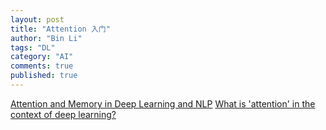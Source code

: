 ```yaml
---
layout: post
title: "Attention 入门"
author: "Bin Li"
tags: "DL"
category: "AI"
comments: true
published: true
---
```





[Attention and Memory in Deep Learning and NLP](http://www.wildml.com/2016/01/attention-and-memory-in-deep-learning-and-nlp/)
[What is 'attention' in the context of deep learning?](https://www.quora.com/What-is-attention-in-the-context-of-deep-learning)


